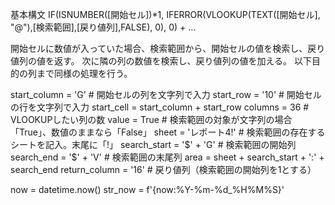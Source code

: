 基本構文
IF(ISNUMBER([開始セル])*1, IFERROR(VLOOKUP(TEXT([開始セル], "@"),[検索範囲],[戻り値列],FALSE), 0), 0) + …

開始セルに数値が入っていた場合、検索範囲から、開始セルの値を検索し、戻り値列の値を返す。
次に隣の列の数値を検索し、戻り値列の値を加える。
以下目的の列まで同様の処理を行う。

start_column = 'G' # 開始セルの列を文字列で入力
start_row = '10' # 開始セルの行を文字列で入力
start_cell = start_column + start_row
columns = 36 # VLOOKUPしたい列の数
value = True # 検索範囲の対象が文字列の場合「True」、数値のままなら「False」
sheet = 'レポート4!' # 検索範囲の存在するシートを記入。末尾に「!」
search_start = '$' + 'G' # 検索範囲の開始列
search_end = '$' + 'V' # 検索範囲の末尾列
area = sheet + search_start + ':' + search_end
return_column = '16' # 戻り値列（検索範囲の開始列を1とする）

now = datetime.now()
str_now = f'{now:%Y-%m-%d_%H%M%S}'